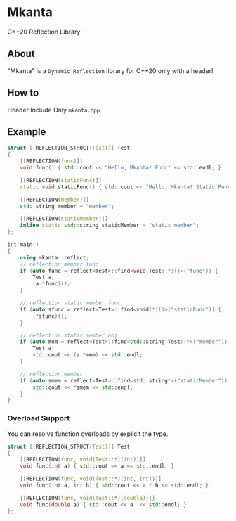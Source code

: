 # Mkanta
C++20 Reflection Library

## About

"Mkanta" is a `Dynamic Reflection` library for C++20 only with a header!

## How to

Header Include Only `mkanta.hpp`

## Example

```cpp
struct [[REFLECTION_STRUCT(Test)]] Test
{
    [[REFLECTION(func)]]
    void func() { std::cout << "Hello, Mkanta! Func" << std::endl; }

    [[REFLECTION(staticFunc)]]
    static void staticFunc() { std::cout << "Hello, Mkanta! Static Func" << std::endl; }

    [[REFLECTION(member)]]
    std::string member = "member";

    [[REFLECTION(staticMember)]]
    inline static std::string staticMember = "static member";
};

int main()
{
    using mkanta::reflect;
    // reflection member func
    if (auto func = reflect<Test>::find<void(Test::*)()>("func")) {
        Test a;
        (a.*func)();
    }

    // reflection static member func
    if (auto sfunc = reflect<Test>::find<void(*)()>("staticFunc")) {
        (*sfunc)();
    }

    // reflection static member obj
    if (auto mem = reflect<Test>::find<std::string Test::*>("member")) {
        Test a;
        std::cout << (a.*mem) << std::endl;
    }

    // reflection member
    if (auto smem = reflect<Test>::find<std::string*>("staticMember")) {
        std::cout << *smem << std::endl;
    }
}
```
### Overload Support

You can resolve function overloads by explicit the type.

```cpp
struct [[REFLECTION_STRUCT(Test)]] Test
{
    [[REFLECTION(func, void(Test::*)(int))]]
    void func(int a) { std::cout << a << std::endl; }

    [[REFLECTION(func, void(Test::*)(int, int))]]
    void func(int a, int b) { std::cout << a * b << std::endl; }

    [[REFLECTION(func, void(Test::*)(double))]]
    void func(double a) { std::cout << a  << std::endl; }
};
```